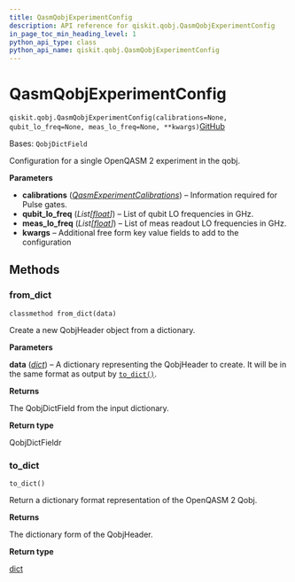 ```yaml
---
title: QasmQobjExperimentConfig
description: API reference for qiskit.qobj.QasmQobjExperimentConfig
in_page_toc_min_heading_level: 1
python_api_type: class
python_api_name: qiskit.qobj.QasmQobjExperimentConfig
---
```


# QasmQobjExperimentConfig

<span id="qiskit.qobj.QasmQobjExperimentConfig" />

`qiskit.qobj.QasmQobjExperimentConfig(calibrations=None, qubit_lo_freq=None, meas_lo_freq=None, **kwargs)`[GitHub](https://github.com/qiskit/qiskit/tree/stable/0.44/qiskit/qobj/qasm_qobj.py "view source code")

Bases: `QobjDictField`

Configuration for a single OpenQASM 2 experiment in the qobj.

**Parameters**

*   **calibrations** ([*QasmExperimentCalibrations*](qiskit.qobj.QasmExperimentCalibrations "qiskit.qobj.QasmExperimentCalibrations")) – Information required for Pulse gates.
*   **qubit\_lo\_freq** (*List\[*[*float*](https://docs.python.org/3/library/functions.html#float "(in Python v3.12)")*]*) – List of qubit LO frequencies in GHz.
*   **meas\_lo\_freq** (*List\[*[*float*](https://docs.python.org/3/library/functions.html#float "(in Python v3.12)")*]*) – List of meas readout LO frequencies in GHz.
*   **kwargs** – Additional free form key value fields to add to the configuration

## Methods

### from\_dict

<span id="qiskit.qobj.QasmQobjExperimentConfig.from_dict" />

`classmethod from_dict(data)`

Create a new QobjHeader object from a dictionary.

**Parameters**

**data** ([*dict*](https://docs.python.org/3/library/stdtypes.html#dict "(in Python v3.12)")) – A dictionary representing the QobjHeader to create. It will be in the same format as output by [`to_dict()`](#qiskit.qobj.QasmQobjExperimentConfig.to_dict "qiskit.qobj.QasmQobjExperimentConfig.to_dict").

**Returns**

The QobjDictField from the input dictionary.

**Return type**

QobjDictFieldr

### to\_dict

<span id="qiskit.qobj.QasmQobjExperimentConfig.to_dict" />

`to_dict()`

Return a dictionary format representation of the OpenQASM 2 Qobj.

**Returns**

The dictionary form of the QobjHeader.

**Return type**

[dict](https://docs.python.org/3/library/stdtypes.html#dict "(in Python v3.12)")

